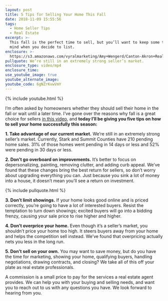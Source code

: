 ```yaml
---
layout: post
title: 5 Tips for Selling Your Home This Fall
date: 2018-11-09 15:55:56
tags:
  - Home Seller Tips
  - Real Estate
excerpt: >-
  This fall is the perfect time to sell, but you’ll want to keep some things in
  mind when you decide to list.
enclosure: >-
  https://s3.amazonaws.com/vyralmarketing/Amy+Wengerd/Canton-Akron+Real+Estate+Agent-+5+Tips+for+a+Successful+Fall+Home+Sale.mp4
pullquote: We’re still in an extremely strong seller’s market.
enclosure_type: video/mp4
enclosure_time:
use_youtube_image: true
youtube_alternate_image:
youtube_code: 6gNZrKvwVmY
---
```


{% include youtube.html %}

I’m often asked by homeowners whether they should sell their home in the fall or wait until a later time. I’ve gone over the reasons why fall is a great choice for sellers [in this video](https://soldbyamyblog.com/this-fall-is-a-great-opportunity-to-sell-your-home.html), and **today I’ll be giving you five tips on how to sell your home successfully this season:**

**1. Take advantage of our current market.** We’re still in an extremely strong seller’s market. Currently, Stark and Summit Counties have 210 pending home sales. 31% of those homes went pending in 14 days or less and 52% were pending in 30 days or less.

**2. Don’t go overboard on improvements.** It’s better to focus on depersonalizing, painting, removing clutter, and adding curb appeal. We’ve found that these changes bring the best return for sellers, so don’t worry about upgrading everything you can. Just because you sink a lot of money into a house, it doesn’t mean you’ll see a return on investment.

{% include pullquote.html %}

**3. Don’t limit showings.** If your home looks good online and is priced correctly, you’re going to have a lot of interested buyers. Resist the temptation to turn down showings; excited buyers will go into a bidding frenzy, causing your sale price to rise higher and higher.

**4. Don’t overprice your home.** Even though it’s a seller’s market, you shouldn’t price your home too high. It steers buyers away from your home and helps the competition sell instead. We’ve found that overpricing actually nets you less in the long run.

**5. Don’t sell on your own.** You may want to save money, but do you have the time for marketing, showing your home, qualifying buyers, handling negotiations, drawing contracts, and closing? We take all of this off your plate as real estate professionals.

A commission is a small price to pay for the services a real estate agent provides. We can help you with your buying and selling needs, and want you to reach out to us with any questions you have. We look forward to hearing from you.

&nbsp;